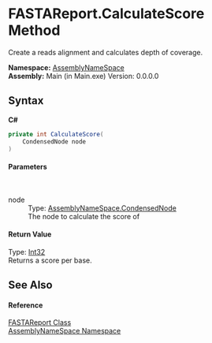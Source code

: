 # FASTAReport.CalculateScore Method 
 

Create a reads alignment and calculates depth of coverage.

**Namespace:**&nbsp;<a href="6bcc80ef-5cfd-db5f-1eb2-7297d1c16397">AssemblyNameSpace</a><br />**Assembly:**&nbsp;Main (in Main.exe) Version: 0.0.0.0

## Syntax

**C#**<br />
``` C#
private int CalculateScore(
	CondensedNode node
)
```


#### Parameters
&nbsp;<dl><dt>node</dt><dd>Type: <a href="9aa97fa2-84fc-c8b1-da89-3aa2201bdb11">AssemblyNameSpace.CondensedNode</a><br />The node to calculate the score of</dd></dl>

#### Return Value
Type: <a href="http://msdn2.microsoft.com/en-us/library/td2s409d" target="_blank">Int32</a><br />Returns a score per base.

## See Also


#### Reference
<a href="7ddb05a9-2052-2270-9503-56670c695889">FASTAReport Class</a><br /><a href="6bcc80ef-5cfd-db5f-1eb2-7297d1c16397">AssemblyNameSpace Namespace</a><br />